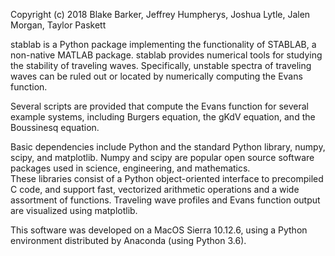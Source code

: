Copyright (c) 2018 Blake Barker, Jeffrey Humpherys, Joshua Lytle, Jalen Morgan,
                  Taylor Paskett

stablab is a Python package implementing the functionality of
STABLAB, a non-native MATLAB package. stablab provides numerical tools for
studying the stability of traveling waves. Specifically, unstable spectra of
traveling waves can be ruled out or located by numerically computing
the Evans function.

Several scripts are provided that compute the Evans function for several
example systems, including Burgers equation, the gKdV equation, and the
Boussinesq equation.

Basic dependencies include Python and the standard Python library,
numpy, scipy, and matplotlib.  Numpy and scipy are popular
open source software packages used in science, engineering, and mathematics.  
These libraries consist of a Python object-oriented interface to precompiled
C code, and support fast, vectorized arithmetic operations and a wide
assortment of functions.  Traveling wave profiles and Evans function output
are visualized using matplotlib.

This software was developed on a MacOS Sierra 10.12.6, using a Python
environment distributed by Anaconda (using Python 3.6).
